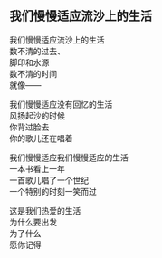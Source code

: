 ## 我们慢慢适应流沙上的生活

我们慢慢适应流沙上的生活  
数不清的过去、  
脚印和水源  
数不清的时间  
就像——


我们慢慢适应没有回忆的生活  
风扬起沙的时候  
你背过脸去  
你的歌儿还在唱着


我们慢慢适应我们慢慢适应的生活  
一本书看上一年  
一首歌儿唱了一个世纪  
一个特别的时刻一笑而过


这是我们热爱的生活  
为什么要出发  
为了什么  
愿你记得